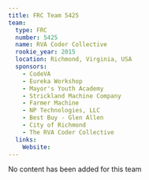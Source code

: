 ```yaml
---
title: FRC Team 5425
team:
  type: FRC
  number: 5425
  name: RVA Coder Collective
  rookie_year: 2015
  location: Richmond, Virginia, USA
  sponsors:
    - CodeVA
    - Eureka Workshop
    - Mayor's Youth Academy
    - Strickland Machine Company
    - Farmer Machine
    - NP Technologies, LLC
    - Best Buy - Glen Allen
    - City of Richmond
    - The RVA Coder Collective
  links:
    Website: 
---
```

No content has been added for this team